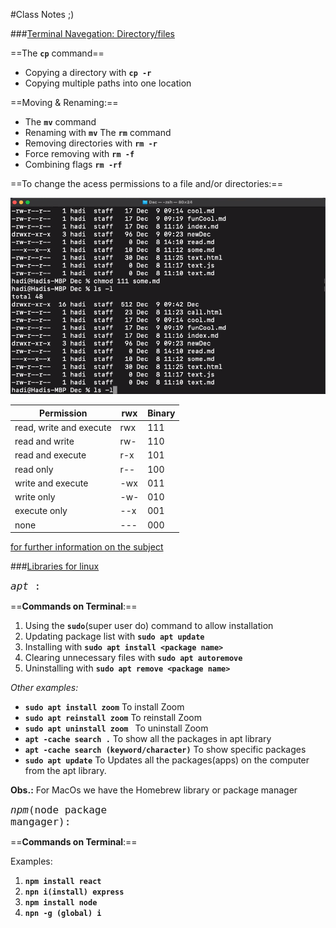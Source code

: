 #Class Notes ;)

###<ins>Terminal Navegation: Directory/files</ins>

==The **`cp`** command==
- Copying a directory with **`cp -r`**
- Copying multiple paths into one location

==Moving & Renaming:==
- The **`mv`** command
- Renaming with **`mv`**
The **`rm`** command
- Removing directories with **`rm -r`**
- Force removing with **`rm -f`**
- Combining flags **`rm -rf`**

==To change the acess permissions to a file and/or directories:==

![Command that is used](20-12-09/images/chmodprint.png)

| Permission | rwx |	Binary |
|------|-------|-------|
|	read, write and execute|	rwx	|111|
|	read and write	|rw-	|110|
|	read and execute|	r-x|	101|
|   read only	|r--	|100|
|	write and execute|	-wx|	011|
|	write only	|-w-	|010|
|	execute only|	--x	|001|
|	none|	---|	000|

[for further information on the subject](https://en.wikipedia.org/wiki/Chmod)


###<ins>Libraries for linux</ins>


<code><font size="3">_apt_ :</code></font>

==**Commands on Terminal**:==
  1. Using the **`sudo`**(super user do) command to allow installation
2. Updating package list with **`sudo apt update`**
3. Installing with **`sudo apt install <package name>`**
4. Clearing unnecessary files with **`sudo apt autoremove`**
5. Uninstalling with **`sudo apt remove <package name>`**

_Other examples:_
- **`sudo apt install zoom`** To install Zoom 
- **`sudo apt reinstall zoom`** To reinstall Zoom 
- **`sudo apt uninstall zoom `** To uninstall Zoom
- **`apt -cache search .`** To show all the packages in apt library 
- **`apt -cache search (keyword/character)`** To show specific packages
- **`sudo apt update`** To Updates all the packages(apps) on the computer from the apt library.

**Obs.:** For MacOs we have the Homebrew library or package manager    

<code><font size="3">_npm_(node package mangager):</font></code>

==**Commands on Terminal**:==

Examples:
 1. **`npm install react`** 
2. **`npn i(install) express`**
3. **`npm install node`** 
4. **`npn -g (global) i`**






